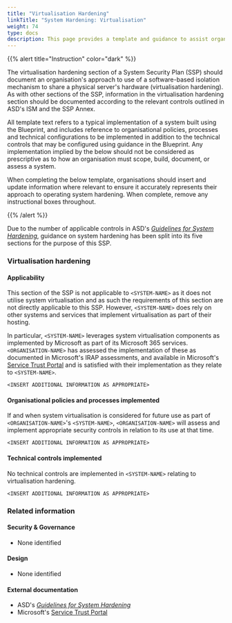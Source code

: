 ```yaml
---
title: "Virtualisation Hardening"
linkTitle: "System Hardening: Virtualisation"
weight: 74
type: docs
description: This page provides a template and guidance to assist organisations in documenting their approach to virtualisation hardening associated with their system(s) built on ASD's Blueprint for Secure Cloud.
---
```


{{% alert title="Instruction" color="dark" %}}

The virtualisation hardening section of a System Security Plan (SSP) should document an organisation's approach to use of a software-based isolation mechanism to share a physical server's hardware (virtualisation hardening). As with other sections of the SSP, information in the virtualisation hardening section should be documented according to the relevant controls outlined in ASD's ISM and the SSP Annex.

All template text refers to a typical implementation of a system built using the Blueprint, and includes reference to organisational policies, processes and technical configurations to be implemented in addition to the technical controls that may be configured using guidance in the Blueprint. Any implementation implied by the below should not be considered as prescriptive as to how an organisation must scope, build, document, or assess a system.

When completing the below template, organisations should insert and update information where relevant to ensure it accurately represents their approach to operating system hardening. When complete, remove any instructional boxes throughout.

{{% /alert %}}

Due to the number of applicable controls in ASD's [*Guidelines for System Hardening*](https://www.cyber.gov.au/resources-business-and-government/essential-cyber-security/ism/cyber-security-guidelines/guidelines-system-hardening), guidance on system hardening has been split into its five sections for the purpose of this SSP.

### Virtualisation hardening

#### Applicability

This section of the SSP is not applicable to `<SYSTEM-NAME>` as it does not utilise system virtualisation and as such the requirements of this section are not directly applicable to this SSP. However, `<SYSTEM-NAME>` does rely on other systems and services that implement virtualisation as part of their hosting.

In particular, `<SYSTEM-NAME>` leverages system virtualisation components as implemented by Microsoft as part of its Microsoft 365 services. `<ORGANISATION-NAME>` has assessed the implementation of these as documented in Microsoft's IRAP assessments, and available in Microsoft's [Service Trust Portal](https://servicetrust.microsoft.com/) and is satisfied with their implementation as they relate to `<SYSTEM-NAME>`.

`<INSERT ADDITIONAL INFORMATION AS APPROPRIATE>`

#### Organisational policies and processes implemented

If and when system virtualisation is considered for future use as part of `<ORGANISATION-NAME>`'s `<SYSTEM-NAME>`, `<ORGANISATION-NAME>` will assess and implement appropriate security controls in relation to its use at that time.

`<INSERT ADDITIONAL INFORMATION AS APPROPRIATE>`

#### Technical controls implemented

No technical controls are implemented in `<SYSTEM-NAME>` relating to virtualisation hardening.

`<INSERT ADDITIONAL INFORMATION AS APPROPRIATE>`

### Related information

#### Security & Governance

- None identified

#### Design

- None identified

#### External documentation

- ASD's [*Guidelines for System Hardening*](https://www.cyber.gov.au/resources-business-and-government/essential-cyber-security/ism/cyber-security-guidelines/guidelines-system-hardening)
- Microsoft's [Service Trust Portal](https://servicetrust.microsoft.com/)